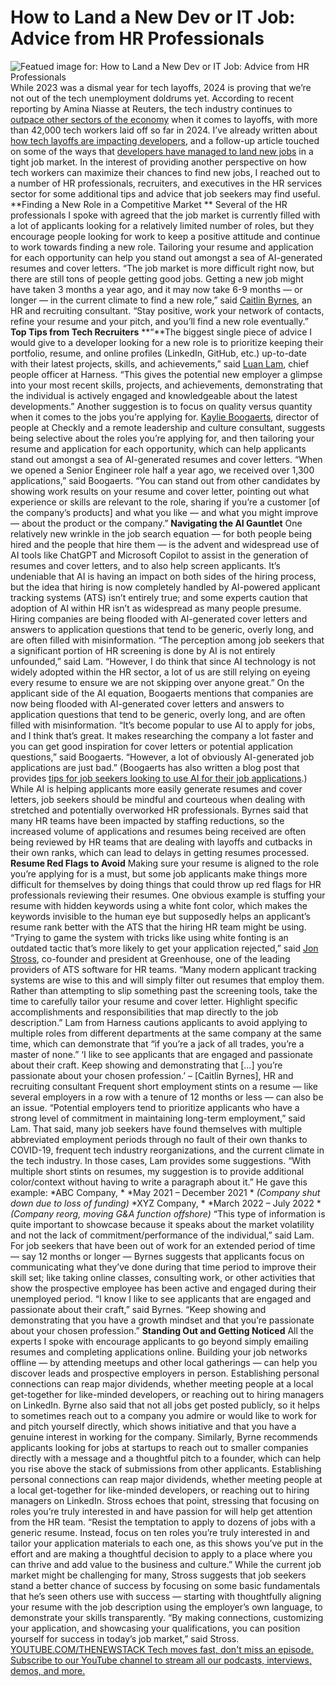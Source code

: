 # How to Land a New Dev or IT Job: Advice from HR Professionals
![Featued image for: How to Land a New Dev or IT Job: Advice from HR Professionals](https://cdn.thenewstack.io/media/2024/04/a5996549-getty-images-h73s4gnfuhu-unsplash-1024x683.jpg)
While 2023 was a dismal year for tech layoffs, 2024 is proving that we’re not out of the tech unemployment doldrums yet. According to recent reporting by Amina Niasse at Reuters, the tech industry continues to
[outpace other sectors of the economy](https://www.reuters.com/markets/us/us-layoffs-reach-14-month-high-amid-government-tech-cutbacks-2024-04-04/) when it comes to layoffs, with more than 42,000 tech workers laid off so far in 2024.
I’ve already written about
[how tech layoffs are impacting developers](https://thenewstack.io/how-tech-industry-layoffs-are-impacting-developers/), and a follow-up article touched on some of the ways that [developers have managed to land new jobs](https://thenewstack.io/developers-share-what-helped-them-land-new-roles/) in a tight job market. In the interest of providing another perspective on how tech workers can maximize their chances to find new jobs, I reached out to a number of HR professionals, recruiters, and executives in the HR services sector for some additional tips and advice that job seekers may find useful.
**Finding a New Role in a Competitive Market **
Several of the HR professionals I spoke with agreed that the job market is currently filled with a lot of applicants looking for a relatively limited number of roles, but they encourage people looking for work to keep a positive attitude and continue to work towards finding a new role.
Tailoring your resume and application for each opportunity can help you stand out amongst a sea of AI-generated resumes and cover letters.
“The job market is more difficult right now, but there are still tons of people getting good jobs. Getting a new job might have taken 3 months a year ago, and it may now take 6-9 months — or longer — in the current climate to find a new role,” said
[Caitlin Byrnes](https://www.linkedin.com/in/caitlin-b-06138097/), an HR and recruiting consultant. “Stay positive, work your network of contacts, refine your resume and your pitch, and you’ll find a new role eventually.”
**Top Tips from Tech Recruiters** **“**The biggest single piece of advice I would give to a developer looking for a new role is to prioritize keeping their portfolio, resume, and online profiles (LinkedIn, GitHub, etc.) up-to-date with their latest projects, skills, and achievements,” said [Luan Lam](https://www.linkedin.com/in/luan-lam-18a196/), chief people officer at Harness. “This gives the potential new employer a glimpse into your most recent skills, projects, and achievements, demonstrating that the individual is actively engaged and knowledgeable about the latest developments.”
Another suggestion is to focus on quality versus quantity when it comes to the jobs you’re applying for.
[Kaylie Boogaerts](https://www.linkedin.com/in/kaylie-boogaerts-72167040/), director of people at Checkly and a remote leadership and culture consultant, suggests being selective about the roles you’re applying for, and then tailoring your resume and application for each opportunity, which can help applicants stand out amongst a sea of AI-generated resumes and cover letters.
“When we opened a Senior Engineer role half a year ago, we received over 1,300 applications,” said Boogaerts. “You can stand out from other candidates by showing work results on your resume and cover letter, pointing out what experience or skills are relevant to the role, sharing if you’re a customer [of the company’s products] and what you like — and what you might improve — about the product or the company.”
**Navigating the AI Gauntlet**
One relatively new wrinkle in the job search equation — for both people being hired and the people that hire them — is the advent and widespread use of AI tools like ChatGPT and Microsoft Copilot to assist in the generation of resumes and cover letters, and to also help screen applicants.
It’s undeniable that AI is having an impact on both sides of the hiring process, but the idea that hiring is now completely handled by AI-powered applicant tracking systems (ATS) isn’t entirely true; and some experts caution that adoption of AI within HR isn’t as widespread as many people presume.
Hiring companies are being flooded with AI-generated cover letters and answers to application questions that tend to be generic, overly long, and are often filled with misinformation.
“The perception among job seekers that a significant portion of HR screening is done by AI is not entirely unfounded,” said Lam. “However, I do think that since AI technology is not widely adopted within the HR sector, a lot of us are still relying on eyeing every resume to ensure we are not skipping over anyone great.”
On the applicant side of the AI equation, Boogaerts mentions that companies are now being flooded with AI-generated cover letters and answers to application questions that tend to be generic, overly long, and are often filled with misinformation.
“It’s become popular to use AI to apply for jobs, and I think that’s great. It makes researching the company a lot faster and you can get good inspiration for cover letters or potential application questions,” said Boogaerts. “However, a lot of obviously AI-generated job applications are just bad.” (Boogaerts has also written a blog post that provides
[tips for job seekers looking to use AI for their job applications](https://www.checklyhq.com/blog/the-dos-and-donts-of-using-chatgpt-for-job-applications/).)
While AI is helping applicants more easily generate resumes and cover letters, job seekers should be mindful and courteous when dealing with stretched and potentially overworked HR professionals. Byrnes said that many HR teams have been impacted by staffing reductions, so the increased volume of applications and resumes being received are often being reviewed by HR teams that are dealing with layoffs and cutbacks in their own ranks, which can lead to delays in getting resumes processed.
**Resume Red Flags to Avoid**
Making sure your resume is aligned to the role you’re applying for is a must, but some job applicants make things more difficult for themselves by doing things that could throw up red flags for HR professionals reviewing their resumes.
One obvious example is stuffing your resume with hidden keywords using a white font color, which makes the keywords invisible to the human eye but supposedly helps an applicant’s resume rank better with the ATS that the hiring HR team might be using.
“Trying to game the system with tricks like using white fonting is an outdated tactic that’s more likely to get your application rejected,” said
[Jon Stross](https://www.linkedin.com/in/jonstross/), co-founder and president at Greenhouse, one of the leading providers of ATS software for HR teams. “Many modern applicant tracking systems are wise to this and will simply filter out resumes that employ them. Rather than attempting to slip something past the screening tools, take the time to carefully tailor your resume and cover letter. Highlight specific accomplishments and responsibilities that map directly to the job description.”
Lam from Harness cautions applicants to avoid applying to multiple roles from different departments at the same company at the same time, which can demonstrate that “if you’re a jack of all trades, you’re a master of none.”
‘I like to see applicants that are engaged and passionate about their craft. Keep showing and demonstrating that […] you’re passionate about your chosen profession.’
–
[Caitlin Byrnes], HR and recruiting consultant
Frequent short employment stints on a resume — like several employers in a row with a tenure of 12 months or less — can also be an issue. “Potential employers tend to prioritize applicants who have a strong level of commitment in maintaining long-term employment,” said Lam.
That said, many job seekers have found themselves with multiple abbreviated employment periods through no fault of their own thanks to COVID-19, frequent tech industry reorganizations, and the current climate in the tech industry. In those cases, Lam provides some suggestions.
“With multiple short stints on resumes, my suggestion is to provide additional color/context without having to write a paragraph about it.” He gave this example:
*ABC Company, * *May 2021 – December 2021 * *(Company shut down due to loss of funding)* *XYZ Company, * *March 2022 – July 2022 * *(Company reorg, moving G&A function offshore)*
“This type of information is quite important to showcase because it speaks about the market volatility and not the lack of commitment/performance of the individual,” said Lam.
For job seekers that have been out of work for an extended period of time — say 12 months or longer — Byrnes suggests that applicants focus on communicating what they’ve done during that time period to improve their skill set; like taking online classes, consulting work, or other activities that show the prospective employee has been active and engaged during their unemployed period. “I know I like to see applicants that are engaged and passionate about their craft,” said Byrnes. “Keep showing and demonstrating that you have a growth mindset and that you’re passionate about your chosen profession.”
**Standing Out and Getting Noticed**
All the experts I spoke with encourage applicants to go beyond simply emailing resumes and completing applications online. Building your job networks offline — by attending meetups and other local gatherings — can help you discover leads and prospective employers in person. Establishing personal connections can reap major dividends, whether meeting people at a local get-together for like-minded developers, or reaching out to hiring managers on LinkedIn.
Byrne also said that not all jobs get posted publicly, so it helps to sometimes reach out to a company you admire or would like to work for and pitch yourself directly, which shows initiative and that you have a genuine interest in working for the company. Similarly, Byrne recommends applicants looking for jobs at startups to reach out to smaller companies directly with a message and a thoughtful pitch to a founder, which can help you rise above the stack of submissions from other applicants.
Establishing personal connections can reap major dividends, whether meeting people at a local get-together for like-minded developers, or reaching out to hiring managers on LinkedIn.
Stross echoes that point, stressing that focusing on roles you’re truly interested in and have passion for will help get attention from the HR team. “Resist the temptation to apply to dozens of jobs with a generic resume. Instead, focus on ten roles you’re truly interested in and tailor your application materials to each one, as this shows you’ve put in the effort and are making a thoughtful decision to apply to a place where you can thrive and add value to the business and culture.”
While the current job market might be challenging for many, Stross suggests that job seekers stand a better chance of success by focusing on some basic fundamentals that he’s seen others use with success — starting with thoughtfully aligning your resume with the job description using the employer’s own language, to demonstrate your skills transparently.
“By making connections, customizing your application, and showcasing your qualifications, you can position yourself for success in today’s job market,” said Stross.
[
YOUTUBE.COM/THENEWSTACK
Tech moves fast, don't miss an episode. Subscribe to our YouTube
channel to stream all our podcasts, interviews, demos, and more.
](https://youtube.com/thenewstack?sub_confirmation=1)